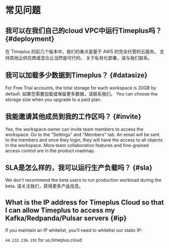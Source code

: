 # 常见问题

## 我可以在我们自己的cloud VPC中运行Timeplus吗？ {#deployment}

在 Timeplus 的前几个版本中，我们的重点是基于 AWS 的完全托管的云服务。 支持其他云供应商或混合云当然是可行的。 关于私有化部署，请与我们联系。

## 我可以加载多少数据到Timeplus？ {#datasize}

For Free Trial accounts, the total storage for each workspace is 20GB by default. 如果您需要加载或保留更多数据，请联系我们。 You can choose the storage size when you upgrade to a paid plan.

## 我能邀请其他成员到我的工作区吗？ {#invite}

Yes, the workspace owner can invite team members to access the workspace. Go to the "Settings" and "Members" tab. An email will be sent to the members and once they login, they will have the access to all objects in the workspace. More team collaboration features and fine-grained access control are in the product roadmap.

## SLA是怎么样的，我可以运行生产负载吗？ {#sla}

We don't recommend the beta users to run production workload during the beta. 请关注我们，获得更多产品信息。

## What is the IP address for Timeplus Cloud so that I can allow Timeplus to access my Kafka/Redpanda/Pulsar servers {#ip}

If you maintain an IP whitelist, you'll need to whitelist our static IP:

`44.232.236.191` for us.timeplus.cloud
